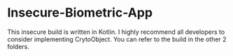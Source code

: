 # Insecure-Biometric-App

This insecure build is written in Kotlin. I highly recommend all developers to consider implementing CrytoObject. You can refer to the build in the other 2 folders.
